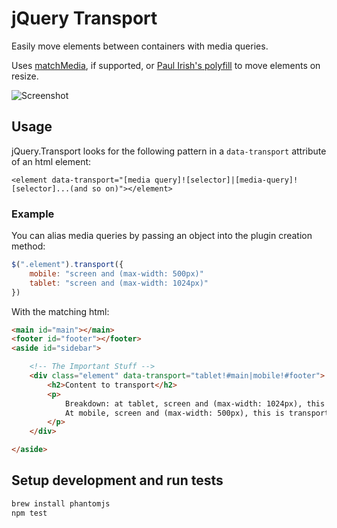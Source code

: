 # jQuery Transport

Easily move elements between containers with media queries.

Uses [matchMedia](http://caniuse.com/#feat=matchmedia), if supported, or [Paul Irish's polyfill](https://github.com/paulirish/matchMedia.js) to move elements on resize.

![Screenshot](http://f.cl.ly/items/1J1s3S0P1D3b2w0W0J2K/sample.png)

## Usage

jQuery.Transport looks for the following pattern in a `data-transport` attribute
of an html element:

```
<element data-transport="[media query]![selector]|[media-query]![selector]...(and so on)"></element>
```

### Example

You can alias media queries by passing an object into the plugin
creation method:

```javascript
$(".element").transport({
	mobile: "screen and (max-width: 500px)"
	tablet: "screen and (max-width: 1024px)"
})
```

With the matching html:

```html
<main id="main"></main>
<footer id="footer"></footer>
<aside id="sidebar">

	<!-- The Important Stuff -->
	<div class="element" data-transport="tablet!#main|mobile!#footer">
		<h2>Content to transport</h2>
		<p>
			Breakdown: at tablet, screen and (max-width: 1024px), this is transported to $("#main").
			At mobile, screen and (max-width: 500px), this is transported to $("#footer").
		</p>
	</div>

</aside>
```

## Setup development and run tests

```bash
brew install phantomjs
npm test
```
